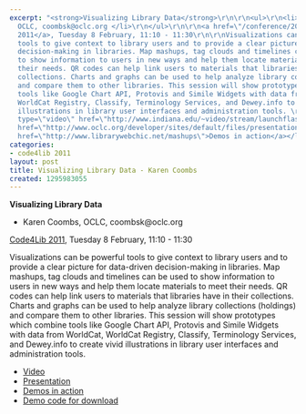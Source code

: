 ```yaml
---
excerpt: "<strong>Visualizing Library Data</strong>\r\n\r\n<ul>\r\n<li> Karen Coombs,
  OCLC, coombsk@oclc.org </li>\r\n</ul>\r\n\r\n<a href=\"/conference/2011/schedule\">Code4Lib
  2011</a>, Tuesday 8 February, 11:10 - 11:30\r\n\r\nVisualizations can be powerful
  tools to give context to library users and to provide a clear picture for data-driven
  decision-making in libraries. Map mashups, tag clouds and timelines can be used
  to show information to users in new ways and help them locate materials to meet
  their needs. QR codes can help link users to materials that libraries have in their
  collections. Charts and graphs can be used to help analyze library collections (holdings)
  and compare them to other libraries. This session will show prototypes which combine
  tools like Google Chart API, Protovis and Simile Widgets with data from WorldCat,
  WorldCat Registry, Classify, Terminology Services, and Dewey.info to create vivid
  illustrations in library user interfaces and administration tools. \r\n\r\n<ul>\r\n<li><a
  type=\"video\" href=\"http://www.indiana.edu/~video/stream/launchflash.html?format=MP4&folder=vic&filename=C4L2011_session_2_20110208.mp4&starttime=2352\">Video</a></li>\r\n<li><a
  href=\"http://www.oclc.org/developer/sites/default/files/presentations/visualizing_library_data_0.pdf\">Presentation</a></li>\r\n<li><a
  href=\"http://www.librarywebchic.net/mashups\">Demos in action</a></li>\r"
categories:
- code4lib 2011
layout: post
title: Visualizing Library Data - Karen Coombs
created: 1295983055
---
```

<strong>Visualizing Library Data</strong>

<ul>
<li> Karen Coombs, OCLC, coombsk@oclc.org </li>
</ul>

<a href="/conference/2011/schedule">Code4Lib 2011</a>, Tuesday 8 February, 11:10 - 11:30

Visualizations can be powerful tools to give context to library users and to provide a clear picture for data-driven decision-making in libraries. Map mashups, tag clouds and timelines can be used to show information to users in new ways and help them locate materials to meet their needs. QR codes can help link users to materials that libraries have in their collections. Charts and graphs can be used to help analyze library collections (holdings) and compare them to other libraries. This session will show prototypes which combine tools like Google Chart API, Protovis and Simile Widgets with data from WorldCat, WorldCat Registry, Classify, Terminology Services, and Dewey.info to create vivid illustrations in library user interfaces and administration tools. 

<ul>
<li><a type="video" href="http://www.indiana.edu/~video/stream/launchflash.html?format=MP4&folder=vic&filename=C4L2011_session_2_20110208.mp4&starttime=2352">Video</a></li>
<li><a href="http://www.oclc.org/developer/sites/default/files/presentations/visualizing_library_data_0.pdf">Presentation</a></li>
<li><a href="http://www.librarywebchic.net/mashups">Demos in action</a></li>
<li><a href="http://worldcat.org/devnet/code/devnetDemos/">Demo code for download</a></li>
</ul>
